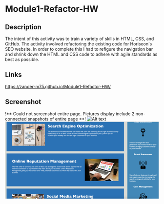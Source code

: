 # Module1-Refactor-HW


## Description

The intent of this activity was to train a variety of skills in HTML, CSS, and GitHub.
The activity involved refactoring the existing code for Horiseon's SEO website.  In order to complete this I had to refigure the navigation bar and shrink down the HTML and CSS code to adhere with agile standards as best as possible.

## Links
https://zander-m75.github.io/Module1-Refactor-HW/



## Screenshot
!** Could not screenshot entire page. Pictures display include 2 non-connected snapshots of entire page **!
![Alt text](Screenshots/Screen%20Shot%202022-11-17%20at%208.37.08%20PM.png)
![Alt text](Screenshots/Screen%20Shot%202022-11-17%20at%208.37.41%20PM.png)